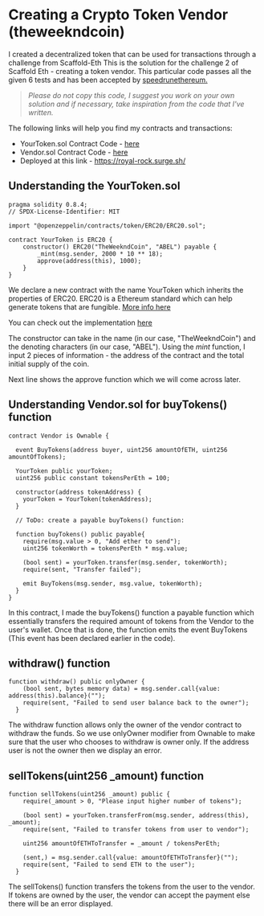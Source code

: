 # Creating a Crypto Token Vendor (theweekndcoin)
I created a decentralized token that can be used for transactions through a challenge from Scaffold-Eth
This is the solution for the challenge 2 of Scaffold Eth - creating a token vendor. This particular code passes all the given 6 tests and has been accepted by [speedrunethereum.](https://speedrunethereum.com/)
> _Please do not copy this code, I suggest you work on your own solution and if necessary, take inspiration from the code that I've written._

The following links will help you find my contracts and transactions:

* YourToken.sol Contract Code - [here](https://goerli.etherscan.io/address/0xBCAeA7B15a984973Fa283dA01d43aF6Ec2cefd99#code)
* Vendor.sol Contract Code - [here](https://goerli.etherscan.io/address/0x7282c9f8f52fDa725c583E9Bf6fd0eDbB05d098b#code)
* Deployed at this link - https://royal-rock.surge.sh/

## Understanding the YourToken.sol
```solidity
pragma solidity 0.8.4;
// SPDX-License-Identifier: MIT

import "@openzeppelin/contracts/token/ERC20/ERC20.sol";

contract YourToken is ERC20 {
    constructor() ERC20("TheWeekndCoin", "ABEL") payable {
        _mint(msg.sender, 2000 * 10 ** 18);
        approve(address(this), 1000);
    }
}
```

We declare a new contract with the name YourToken which inherits the properties of ERC20. 
ERC20 is a Ethereum standard which can help generate tokens that are fungible. [More info here](https://ethereum.org/en/developers/docs/standards/tokens/erc-20/)

You can check out the implementation [here](https://docs.openzeppelin.com/contracts/4.x/erc20)

The constructor can take in the name (in our case, "TheWeekndCoin") and the denoting characters (in our case, "ABEL"). Using the _mint_ function, I input 2 pieces of information - the address of the contract and the total initial supply of the coin.

Next line shows the approve function which we will come across later.

## Understanding Vendor.sol for buyTokens() function
```solidity
contract Vendor is Ownable {

  event BuyTokens(address buyer, uint256 amountOfETH, uint256 amountOfTokens);

  YourToken public yourToken;
  uint256 public constant tokensPerEth = 100;

  constructor(address tokenAddress) {
    yourToken = YourToken(tokenAddress);
  }

  // ToDo: create a payable buyTokens() function:
  
  function buyTokens() public payable{
    require(msg.value > 0, "Add ether to send");
    uint256 tokenWorth = tokensPerEth * msg.value;

    (bool sent) = yourToken.transfer(msg.sender, tokenWorth);
    require(sent, "Transfer failed");

    emit BuyTokens(msg.sender, msg.value, tokenWorth);
  }
}
```

In this contract, I made the buyTokens() function a payable function which essentially transfers the required amount of tokens from the Vendor to the user's wallet. Once that is done, the function emits the event BuyTokens (This event has been declared earlier in the code).

## withdraw() function

```solidity
function withdraw() public onlyOwner { 
    (bool sent, bytes memory data) = msg.sender.call{value: address(this).balance}("");
    require(sent, "Failed to send user balance back to the owner");
  }
```

The withdraw function allows only the owner of the vendor contract to withdraw the funds. So we use onlyOwner modifier from Ownable to make sure that the user who chooses to withdraw is owner only. If the address user is not the owner then we display an error.

## sellTokens(uint256 _amount) function

```solidity
function sellTokens(uint256 _amount) public {
    require(_amount > 0, "Please input higher number of tokens");

    (bool sent) = yourToken.transferFrom(msg.sender, address(this), _amount);
    require(sent, "Failed to transfer tokens from user to vendor");

    uint256 amountOfETHToTransfer = _amount / tokensPerEth;

    (sent,) = msg.sender.call{value: amountOfETHToTransfer}("");
    require(sent, "Failed to send ETH to the user");
  }
```

The sellTokens() function transfers the tokens from the user to the vendor. If tokens are owned by the user, the vendor can accept the payment else there will be an error displayed.
